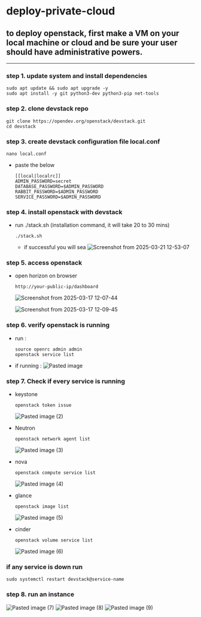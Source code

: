 # deploy-private-cloud

## to deploy openstack, first make a VM on your local machine or cloud and be sure your user should have administrative powers.
---
### step 1. update system and install dependencies
```
sudo apt update && sudo apt upgrade -y
sudo apt install -y git python3-dev python3-pip net-tools
```

### step 2. clone devstack repo
```
git clone https://opendev.org/openstack/devstack.git
cd devstack
```


### step 3. create devstack configuration file local.conf
```
nano local.conf
```
- paste the below
  ```
  [[local|localrc]]
  ADMIN_PASSWORD=secret
  DATABASE_PASSWORD=$ADMIN_PASSWORD
  RABBIT_PASSWORD=$ADMIN_PASSWORD
  SERVICE_PASSWORD=$ADMIN_PASSWORD
  ```

### step 4. install openstack with devstack
- run ./stack.sh (installation command, it will take 20 to 30 mins)
  ```
  ./stack.sh
  ```
  - if successful you will sea
    ![Screenshot from 2025-03-21 12-53-07](https://github.com/user-attachments/assets/26da0f95-1a9e-406a-b551-d19eea527563)


### step 5. access openstack 
- open horizon on browser
  ```
  http://your-public-ip/dashboard
  ```
  ![Screenshot from 2025-03-17 12-07-44](https://github.com/user-attachments/assets/56da2da9-b9cc-418f-a199-83be030f9931)

  ![Screenshot from 2025-03-17 12-09-45](https://github.com/user-attachments/assets/27f787b0-66a2-4701-ba62-2f86c4233659)

### step 6. verify openstack is running
- run :
  ```
  source openrc admin admin
  openstack service list
  ```
- if running :
  ![Pasted image](https://github.com/user-attachments/assets/079f6a00-a3c9-4fdd-bed4-71c2f207a2e2)


### step 7. Check if every service is running 
- keystone
  ```
  openstack token issue
  ```
  ![Pasted image (2)](https://github.com/user-attachments/assets/a132ca1b-5c26-486e-ae6f-1f8a4db1bfa9)

  
- Neutron
  ```
  openstack network agent list
  ```
  ![Pasted image (3)](https://github.com/user-attachments/assets/c56455a2-ce03-4d19-80c2-01752ee15791)

- nova
  ```
  openstack compute service list
  ```
  ![Pasted image (4)](https://github.com/user-attachments/assets/d10473c7-c1b9-4103-b428-8430916140da)

- glance
  ```
  openstack image list
  ```
  ![Pasted image (5)](https://github.com/user-attachments/assets/06614d76-ee99-4c00-8413-e2cbb14ce163)


- cinder
  ```
  openstack volume service list
  ```
  ![Pasted image (6)](https://github.com/user-attachments/assets/c04c816f-f3bd-48a1-befd-3512592e4184)
  

### if any service is down run 
```
sudo systemctl restart devstack@service-name
```

### step 8. run an instance
![Pasted image (7)](https://github.com/user-attachments/assets/b401450d-2800-41d3-9ac1-db960ea07e9b)
![Pasted image (8)](https://github.com/user-attachments/assets/12c0e232-fb33-4831-a694-dbd67eb8d6ad)
![Pasted image (9)](https://github.com/user-attachments/assets/48d932ae-f61e-460e-8d9f-7d2fe95dc395)




